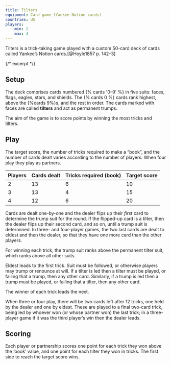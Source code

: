```yaml
---
title: Tilters
equipment: Card game (Yankee Notion cards)
countries: US
players:
    min: 2
    max: 4
---
```


<p class="lead">
Tilters is a trick-taking game played with a custom 50-card deck of cards called
Yankee’s Notion cards.[@Hoyle1857 p. 142–3]
</p>

{/* excerpt */}

## Setup

The deck comprises cards numbered {% cards '0–9' %} in five suits: faces, flags,
eagles, stars, and shields. The {% cards 0 %} cards rank highest, above the
{%cards 9%}s, and the rest in order. The cards marked with faces are called
**tilters** and act as permanent trumps.

The aim of the game is to score points by winning the most tricks and tilters.

## Play

The target score, the number of tricks required to make a “book”, and the number
of cards dealt varies according to the number of players. When four play they play as partners.

<table>
<thead>
<tr><th>Players</th><th>Cards dealt</th><th>Tricks required (book)</th><th>Target score</th></tr>
</thead>
<tbody class="numeric">
<tr><td>2</td><td>13</td><td>6</td><td>10</td></tr>
<tr><td>3</td><td>13</td><td>4</td><td>15</td></tr>
<tr><td>4</td><td>12</td><td>6</td><td>20</td></tr>
</tbody>
</table>

Cards are dealt one-by-one and the dealer flips up their *first* card to
determine the trump suit for the round. If the flipped-up card is a tilter, then
the dealer flips up their second card, and so on, until a trump suit is
determined. In three- and four-player games, the two last cards are dealt to
eldest and then the dealer, so that they have one more card than the other
players.

For winning each trick, the trump suit ranks above the permanent tilter suit,
which ranks above all other suits. 

Eldest leads to the first trick. Suit must be followed, or otherwise players may
trump or renounce at will. If a tilter is led then a tilter must be played, or
failing that a trump, then any other card. Similarly, if a trump is led then a
trump must be played, or failing that a tilter, then any other card.

The winner of each trick leads the next.

When three or four play, there will be two cards left after 12 tricks, one held by
the dealer and one by eldest. These are played to a final two-card trick, being
led by whoever won (or whose partner won) the last trick; in a three-player
game if it was the third player’s win then the dealer leads.

## Scoring

Each player or partnership scores one point for each trick they won above the
‘book’ value, and one point for each tilter they won in tricks. The first side
to reach the target score wins.

